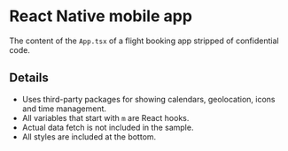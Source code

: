 # React Native mobile app
The content of the `App.tsx` of a flight booking app stripped of confidential code.

## Details
- Uses third-party packages for showing calendars, geolocation, icons and time management.
- All variables that start with `m` are React hooks.
- Actual data fetch is not included in the sample.
- All styles are included at the bottom.